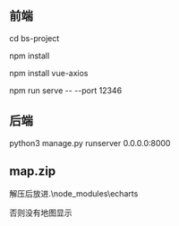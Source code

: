 ## 前端

cd bs-project


npm install


npm install vue-axios


npm run serve -- --port 12346

## 后端

python3 manage.py runserver 0.0.0.0:8000



## map.zip

解压后放进.\node_modules\echarts

否则没有地图显示